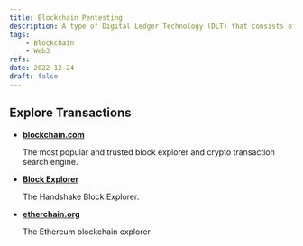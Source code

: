 ```yaml
---
title: Blockchain Pentesting
description: A type of Digital Ledger Technology (DLT) that consists of growing list of records, called blocks, that are securely linked together using cryptography.
tags:
    - Blockchain
    - Web3
refs:
date: 2022-12-24
draft: false
---
```


## Explore Transactions

- **[blockchain.com](https://www.blockchain.com/explorer)**

    The most popular and trusted block explorer and crypto transaction search engine.

- **[Block Explorer](https://blockexplorer.com/)**

    The Handshake Block Explorer.

- **[etherchain.org](https://www.etherchain.org/)**

    The Ethereum blockchain explorer.

